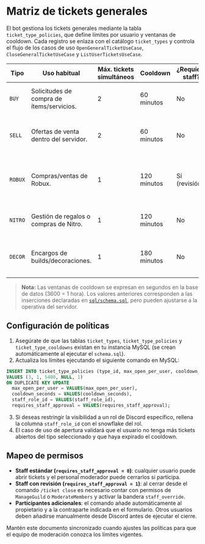 # Matriz de tickets generales

El bot gestiona los tickets generales mediante la tabla `ticket_type_policies`, que define límites por usuario y ventanas de cooldown.
Cada registro se enlaza con el catálogo `ticket_types` y controla el flujo de los casos de uso `OpenGeneralTicketUseCase`, `CloseGeneralTicketUseCase`
y `ListUserTicketsUseCase`.

| Tipo | Uso habitual | Máx. tickets simultáneos | Cooldown | ¿Requiere staff? | Notas |
| ---- | ------------ | ------------------------ | -------- | ---------------- | ----- |
| `BUY` | Solicitudes de compra de ítems/servicios. | 2 | 60 minutos | No | Recomendado pedir contexto detallado para evitar estafas. |
| `SELL` | Ofertas de venta dentro del servidor. | 2 | 60 minutos | No | Se sugiere habilitar middleman cuando sea posible. |
| `ROBUX` | Compras/ventas de Robux. | 1 | 120 minutos | Sí (revisión) | Sólo personal verificado puede aprobar y cerrar si no participa. |
| `NITRO` | Gestión de regalos o compras de Nitro. | 1 | 120 minutos | No | Validar capturas de pago antes de cerrar. |
| `DECOR` | Encargos de builds/decoraciones. | 1 | 180 minutos | No | Priorizar canales de seguimiento para entregas largas. |

> **Nota:** Las ventanas de cooldown se expresan en segundos en la base de datos (3600 = 1 hora). Los valores anteriores corresponden a las
> inserciones declaradas en [`sql/schema.sql`](../sql/schema.sql), pero pueden ajustarse a la operativa del servidor.

## Configuración de políticas

1. Asegúrate de que las tablas `ticket_types`, `ticket_type_policies` y `ticket_type_cooldowns` existan en tu instancia MySQL (se crean
   automáticamente al ejecutar el `schema.sql`).
2. Actualiza los límites ejecutando el siguiente comando en MySQL:

```sql
INSERT INTO ticket_type_policies (type_id, max_open_per_user, cooldown_seconds, staff_role_id, requires_staff_approval)
VALUES (3, 1, 5400, NULL, 1)
ON DUPLICATE KEY UPDATE
  max_open_per_user = VALUES(max_open_per_user),
  cooldown_seconds = VALUES(cooldown_seconds),
  staff_role_id = VALUES(staff_role_id),
  requires_staff_approval = VALUES(requires_staff_approval);
```

3. Si deseas restringir la visibilidad a un rol de Discord específico, rellena la columna `staff_role_id` con el snowflake del rol.
4. El caso de uso de apertura validará que el usuario no tenga más tickets abiertos del tipo seleccionado y que haya expirado el cooldown.

## Mapeo de permisos

- **Staff estándar (`requires_staff_approval = 0`)**: cualquier usuario puede abrir tickets y el personal moderador puede cerrarlos si participa.
- **Staff con revisión (`requires_staff_approval = 1`)**: al cerrar desde el comando `/ticket close` es necesario contar con permisos de
  `ManageGuild` o `ModerateMembers` y activar la bandera `staff_override`.
- **Participantes adicionales**: el comando añade automáticamente al propietario y a la contraparte indicada en el formulario. Otros usuarios
  deben añadirse manualmente desde Discord antes de ejecutar el cierre.

Mantén este documento sincronizado cuando ajustes las políticas para que el equipo de moderación conozca los límites vigentes.
